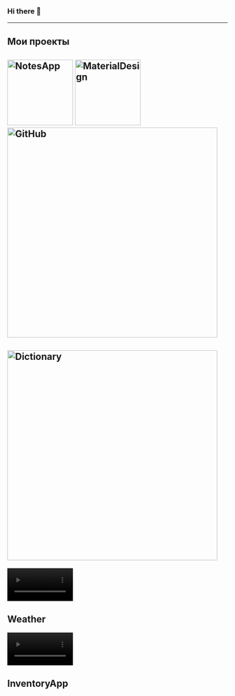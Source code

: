 ### Hi there 👋

---
## Мои проекты

<img 
src="https://user-images.githubusercontent.com/69108210/144707887-38e042ee-1d19-43f8-a222-8f08488e5e63.jpg" width="150" title="NotesApp">  <img                                                                                 src="https://user-images.githubusercontent.com/69108210/144709587-87161e75-ab9d-47b3-ac91-bd16c3fc207d.jpg" width="150" title="MaterialDesign"> <img src="https://user-images.githubusercontent.com/69108210/145179268-5992c08e-539f-4795-aba4-97cb88ab7ded.jpg" width="480" title="GitHub"> 
---
<img 
src="https://user-images.githubusercontent.com/69108210/148060705-c24fea65-89a6-4244-9ed5-7046908d9c06.jpg" width="480" title="Dictionary">
---

<video 
        src="https://user-images.githubusercontent.com/69108210/144711881-6437969f-88a6-4718-8739-02777c1e457b.mp4" width="150"></video> 
        
Weather
---
<video src="https://user-images.githubusercontent.com/69108210/145176895-ffc62361-0649-45b4-ad6b-0bc99597cfad.mp4" width="150"></video>

InventoryApp
---
